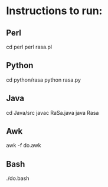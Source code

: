 # Instructions to run:

## Perl
cd perl
perl rasa.pl <files>

## Python
cd python/rasa
python rasa.py <files>

## Java
cd Java/src
javac RaSa.java
java Rasa <files>

## Awk
awk -f do.awk <files>

## Bash
./do.bash

